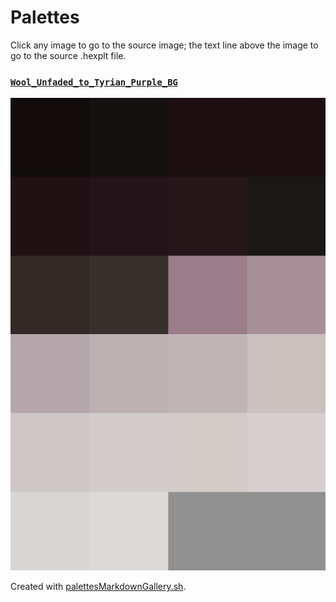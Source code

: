 # Palettes

Click any image to go to the source image; the text line above the image to go to the source .hexplt file.

### [`Wool_Unfaded_to_Tyrian_Purple_BG`](Wool_Unfaded_to_Tyrian_Purple_BG.hexplt)

[ ![Wool_Unfaded_to_Tyrian_Purple_BG.png](Wool_Unfaded_to_Tyrian_Purple_BG.png) ](Wool_Unfaded_to_Tyrian_Purple_BG.png)

Created with [palettesMarkdownGallery.sh](https://github.com/earthbound19/_ebDev/blob/master/scripts/imgAndVideo/palettesMarkdownGallery.sh).